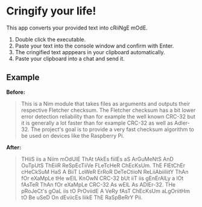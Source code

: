 # Cringify your life!

This app converts your provided text into cRiiNgE mOdE.

1. Double click the executable.
2. Paste your text into the console window and confirm with Enter.
3. The cringified text apppears in your clipboard automatically.
4. Paste your clipboard into a chat and send it.

## Example

**Before:**
> This is a Nim module that takes files as arguments and outputs their respective Fletcher checksum. The Fletcher checksum has a bit lower error detection reliability than for example the well known CRC-32 but it is generally a lot faster than for example CRC-32 as well as Adler-32. The project's goal is to provide a very fast checksum algorithm to be used on devices like the Raspberry Pi.

**After:**
> THiiS iis a Niim mOdUlE ThAt tAkEs fiilEs aS ArGuMeNtS AnD OuTpUtS ThEiiR ReSpEcTiiVe FLeTcHeR ChEcKsUm. ThE FlEtChEr cHeCkSuM HaS A BiiT LoWeR ErRoR DeTeCtiioN ReLiiAbiiliitY ThAn fOr eXaMpLe tHe wElL KnOwN CRC-32 bUt iiT iis gEnErAlLy a lOt fAsTeR ThAn fOr eXaMpLe CRC-32 As wElL As ADlEr-32. THe pRoJeCt's gOaL iis tO PrOviidE A VeRy fAsT ChEcKsUm aLgOriitHm tO Be uSeD On dEviicEs liikE ThE RaSpBeRrY Pii.